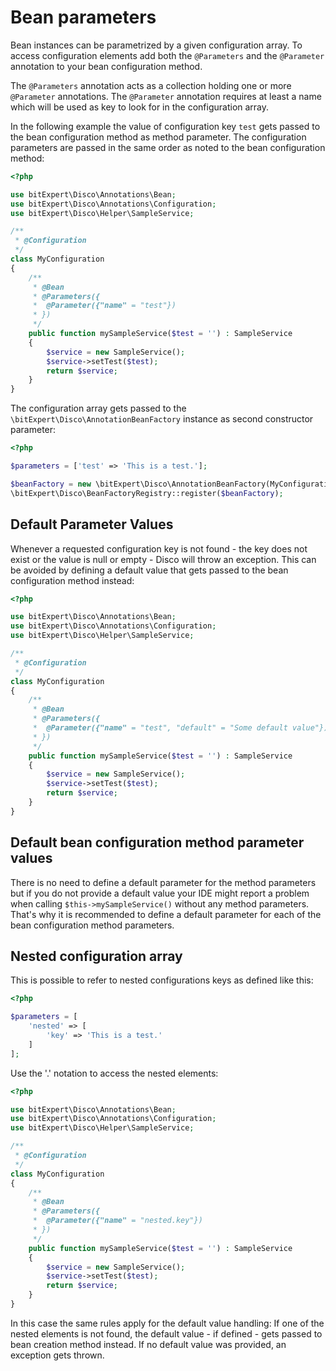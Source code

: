 # Bean parameters

Bean instances can be parametrized by a given configuration array. To
access configuration elements add both the ```@Parameters``` and the
```@Parameter``` annotation to your bean configuration method.

The ```@Parameters``` annotation acts as a collection holding one or more
```@Parameter``` annotations. The ```@Parameter``` annotation requires
at least a name which will be used as key to look for in the configuration
array.

In the following example the value of configuration key `test` gets passed
to the bean configuration method as method parameter. The configuration
parameters are passed in the same order as noted to the bean configuration
method:

```php
<?php

use bitExpert\Disco\Annotations\Bean;
use bitExpert\Disco\Annotations\Configuration;
use bitExpert\Disco\Helper\SampleService;

/**
 * @Configuration
 */
class MyConfiguration
{
    /**
     * @Bean
     * @Parameters({
     *  @Parameter({"name" = "test"})
     * })
     */
    public function mySampleService($test = '') : SampleService
    {
        $service = new SampleService();
        $service->setTest($test);
        return $service;
    }
}
```

The configuration array gets passed to the `\bitExpert\Disco\AnnotationBeanFactory`
instance as second constructor parameter:

```php
<?php

$parameters = ['test' => 'This is a test.'];

$beanFactory = new \bitExpert\Disco\AnnotationBeanFactory(MyConfiguration::class, $parameters);
\bitExpert\Disco\BeanFactoryRegistry::register($beanFactory);
```

## Default Parameter Values

Whenever a requested configuration key is not found - the key does not
exist or the value is null or empty - Disco will throw an exception. This
can be avoided by defining a default value that gets passed to the bean
configuration method instead:

```php
<?php

use bitExpert\Disco\Annotations\Bean;
use bitExpert\Disco\Annotations\Configuration;
use bitExpert\Disco\Helper\SampleService;

/**
 * @Configuration
 */
class MyConfiguration
{
    /**
     * @Bean
     * @Parameters({
     *  @Parameter({"name" = "test", "default" = "Some default value"})
     * })
     */
    public function mySampleService($test = '') : SampleService
    {
        $service = new SampleService();
        $service->setTest($test);
        return $service;
    }
}
```

## Default bean configuration method parameter values

There is no need to define a default parameter for the method parameters
but if you do not provide a default value your IDE might report a problem
when calling `$this->mySampleService()` without any method parameters.
That's why it is recommended to define a default parameter for each of the
bean configuration method parameters.

## Nested configuration array

This is possible to refer to nested configurations keys as defined like
this:

```php
<?php

$parameters = [
    'nested' => [
        'key' => 'This is a test.'
    ]
];

```

Use the '.' notation to access the nested elements:

```php
<?php

use bitExpert\Disco\Annotations\Bean;
use bitExpert\Disco\Annotations\Configuration;
use bitExpert\Disco\Helper\SampleService;

/**
 * @Configuration
 */
class MyConfiguration
{
    /**
     * @Bean
     * @Parameters({
     *  @Parameter({"name" = "nested.key"})
     * })
     */
    public function mySampleService($test = '') : SampleService
    {
        $service = new SampleService();
        $service->setTest($test);
        return $service;
    }
}
```

In this case the same rules apply for the default value handling: If one
of the nested elements is not found, the default value - if defined - gets
passed to bean creation method instead. If no default value was provided,
an exception gets thrown.
